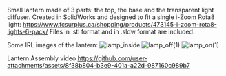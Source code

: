 Small lantern made of 3 parts: the top, the base and the transparent light diffuser. 
Created in SolidWorks and designed to fit a single i-Zoom Rota8 light: https://www.fcsurplus.ca/shopping/products/473145-i-zoom-rota8-lights-6-pack/
Files in .stl format and in .sldw format are included.

Some IRL images of the lantern: 
![lamp_inside](https://github.com/user-attachments/assets/3618a4cb-58e9-48e7-a3fc-f0ea04e14dbc)
![lamp_off(1)](https://github.com/user-attachments/assets/af0838b2-67bf-4235-83dc-d2dc8407a915)
![lamp_on(1)](https://github.com/user-attachments/assets/eee1fab1-d7eb-4d17-8b24-b1d4ceb900b5)

Lantern Assembly video
https://github.com/user-attachments/assets/8f38b804-b3e9-401a-a22d-987160c989b7
